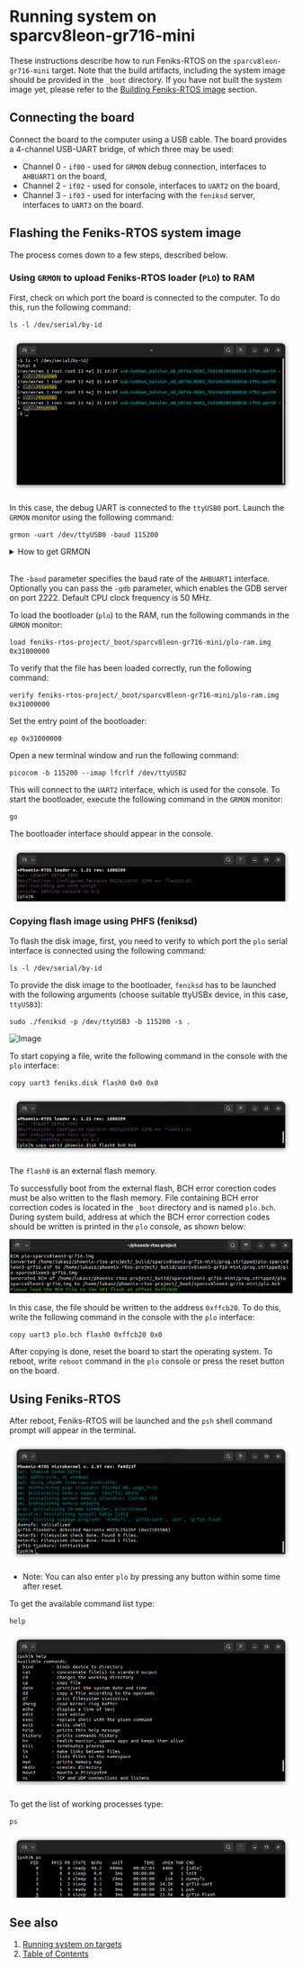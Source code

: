 # Running system on <nobr>sparcv8leon-gr716-mini</nobr>

These instructions describe how to run Feniks-RTOS on the `sparcv8leon-gr716-mini` target. Note that the build
artifacts, including the system image should be provided in the `_boot` directory. If you have not built the system
image yet, please refer to the [Building Feniks-RTOS image](../building/index.md) section.

## Connecting the board

Connect the board to the computer using a USB cable. The board provides a 4-channel USB-UART bridge, of which three may
be used:

- Channel 0 - `if00` - used for `GRMON` debug connection, interfaces to `AHBUART1` on the board,
- Channel 2 - `if02` - used for console, interfaces to `UART2` on the board,
- Channel 3 - `if03` - used for interfacing with the `feniksd` server, interfaces to `UART3` on the board.

## Flashing the Feniks-RTOS system image

The process comes down to a few steps, described below.

### Using `GRMON` to upload Feniks-RTOS loader (`PLO`) to RAM

First, check on which port the board is connected to the computer. To do this, run the following command:

```console
ls -l /dev/serial/by-id
```

![Image](_images/gr716-ls.png)

In this case, the debug UART is connected to the `ttyUSB0` port.
Launch the `GRMON` monitor using the following command:

```console
grmon -uart /dev/ttyUSB0 -baud 115200
```

<details>
<summary>How to get GRMON</summary>

- Download the GRMON software from the [official website](https://www.gaisler.com/index.php/downloads/debug-tools).
- After downloading the archive, extract it and optionally add the `grmon` binary to the `PATH` variable.

</details>
</br>

The `-baud` parameter specifies the baud rate of the `AHBUART1` interface.
Optionally you can pass the `-gdb` parameter, which enables the GDB server on port 2222.
Default CPU clock frequency is 50 MHz.

To load the bootloader (`plo`) to the RAM, run the following commands in the `GRMON` monitor:

```console
load feniks-rtos-project/_boot/sparcv8leon-gr716-mini/plo-ram.img 0x31000000
```

To verify that the file has been loaded correctly, run the following command:

```console
verify feniks-rtos-project/_boot/sparcv8leon-gr716-mini/plo-ram.img 0x31000000
```

Set the entry point of the bootloader:

```console
ep 0x31000000
```

Open a new terminal window and run the following command:

```console
picocom -b 115200 --imap lfcrlf /dev/ttyUSB2
```

This will connect to the `UART2` interface, which is used for the console.
To start the bootloader, execute the following command in the `GRMON` monitor:

```console
go
```

The bootloader interface should appear in the console.

![Image](_images/gr716-plo.png)

### Copying flash image using PHFS (feniksd)

To flash the disk image, first, you need to verify to which port the `plo` serial interface is connected using the
following command:

```console
ls -l /dev/serial/by-id
```

To provide the disk image to the bootloader, `feniksd` has to be launched with the following arguments
(choose suitable ttyUSBx device, in this case, `ttyUSB3`):

```console
sudo ./feniksd -p /dev/ttyUSB3 -b 115200 -s .
```

![Image](_images/gr716-feniksd.png)

To start copying a file, write the following command in the console with the `plo` interface:

```console
copy uart3 feniks.disk flash0 0x0 0x0
```

![Image](_images/gr716-copy.png)

The `flash0` is an external flash memory.

To successfully boot from the external flash, BCH error corection codes must be also written to the flash memory.
File containing BCH error correction codes is located in the `_boot` directory and is named `plo.bch`.
During system build, address at which the BCH error correction codes should be written is printed in the `plo`
console, as shown below:

![Image](_images/gr716-bch.png)

In this case, the file should be written to the address `0xffcb20`. To do this, write the following command in the
console with the `plo` interface:

```console
copy uart3 plo.bch flash0 0xffcb20 0x0
```

After copying is done, reset the board to start the operating system. To reboot, write `reboot` command in the `plo`
console or press the reset button on the board.

## Using Feniks-RTOS

After reboot, Feniks-RTOS will be launched and the `psh` shell command prompt will appear in the terminal.

![Image](_images/gr716-start.png)

- Note: You can also enter `plo` by pressing any button within some time after reset.

To get the available command list type:

```console
help
```

![Image](_images/gr716-help.png)

To get the list of working processes type:

```console
ps
```

![Image](_images/gr716-ps.png)

## See also

1. [Running system on targets](index.md)
2. [Table of Contents](../index.md)
